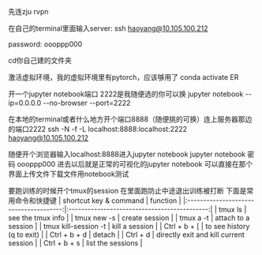 先连zju rvpn

在自己的terminal里面输入server:
ssh haoyang@10.105.100.212

password:
oooppp000

cd你自己建的文件夹

激活虚拟环境，我的虚拟环境里有pytorch，应该够用了
conda activate ER

开一个jupyter notebook端口 2222是我随便选的你可以换
jupyter notebook --ip=0.0.0.0 --no-browser --port=2222

在本地的terminal或者什么地方开个端口8888（随便挑的可换）连上服务器那边的端口2222
ssh -N -f -L localhost:8888:localhost:2222 haoyang@10.105.100.212

随便开个浏览器输入localhost:8888进入jupyter notebook
jupyter notebook 密码 oooppp000
进去以后就是正常的可视化的jupyter notebook
可以直接在那个界面上传文件下载文件用notebook测试

要跑训练的时候开个tmux的session
在里面跑防止中途退出训练被打断
下面是常用命令和快捷键
|      shortcut key & command            |      function                                |
|:--------------------------------------:|:--------------------------------------------:|
| tmux ls                                | see the tmux info                            |
| tmux new -s <session-name>             | create session                               |
| tmux a -t <session-name>               | attach to a session                          |
| tmux kill-session -t <session-name>    | kill a session                               |
| Ctrl + b + [                           | to see history (q to exit)                   |
| Ctrl + b + d                           | detach                                       |
| Ctrl + d                               | directly exit and kill current session       |
| Ctrl + b + s                           | list the sessions                            |


